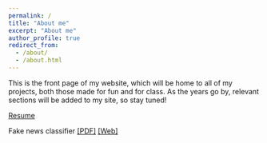 ```yaml
---
permalink: /
title: "About me"
excerpt: "About me"
author_profile: true
redirect_from: 
  - /about/
  - /about.html
---
```


This is the front page of my website, which will be home to all of my projects, both those made for fun and for class. As the years go by, relevant sections will be added to my site, so stay tuned!

[Resume](https://github.com/abenecchi/abenecchi.github.io/raw/main/benecchiAndrewResume2201.pdf)

Fake news classifier [[PDF]](https://github.com/abenecchi/abenecchi.github.io/raw/main/benecchiCLCNN.pdf) [[Web]](https://benecchi.dev/clcnn)
